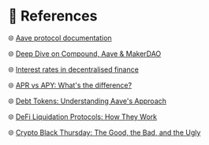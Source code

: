 # 📘 References

🌐 [Aave protocol documentation](https://aave.com/docs)

🌐 [Deep Dive on Compound, Aave & MakerDAO](https://mirror.xyz/0x34ddd9223D9DDb6B56F640824Af6FCC31e1deBF4/3GoZd2GNb4f1s8RogcALt59h9GSQqLsSDc6fM019pM0)

🌐 [Interest rates in decentralised finance](https://www.banque-france.fr/en/publications-and-statistics/publications/interest-rates-decentralised-finance)

🌐 [APR vs APY: What's the difference?](https://www.empower.com/the-currency/money/apr-vs-apy)

🌐 [Debt Tokens: Understanding Aave's Approach](https://fastercapital.com/content/Debt-Tokens--Debt-Tokens--Understanding-Aave-s-Approach-to-IOUs.html?utm_source=chatgpt.com)

🌐 [DeFi Liquidation Protocols: How They Work](https://www.krayondigital.com/blog/defi-liquidation-protocols-how-they-work)

🌐 [Crypto Black Thursday: The Good, the Bad, and the Ugly](https://medium.com/aave/crypto-black-thursday-the-good-the-bad-and-the-ugly-7f2acebf2b83)